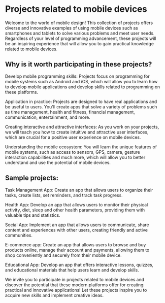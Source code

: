 # Projects related to mobile devices
Welcome to the world of mobile design! This collection of projects offers diverse and innovative examples of using mobile devices such as smartphones and tablets to solve various problems and meet user needs. Regardless of your level of programming advancement, these projects will be an inspiring experience that will allow you to gain practical knowledge related to mobile devices.

## Why is it worth participating in these projects?
Develop mobile programming skills: Projects focus on programming for mobile systems such as Android and iOS, which will allow you to learn how to develop mobile applications and develop skills related to programming on these platforms.

Application in practice: Projects are designed to have real applications and be useful to users. You'll create apps that solve a variety of problems such as time management, health and fitness, financial management, communication, entertainment, and more.

Creating interactive and attractive interfaces: As you work on your projects, we will teach you how to create intuitive and attractive user interfaces, which are crucial for a positive user experience on mobile devices.

Understanding the mobile ecosystem: You will learn the unique features of mobile systems, such as access to sensors, GPS, camera, gesture interaction capabilities and much more, which will allow you to better understand and use the potential of mobile devices.

## Sample projects:
Task Management App: Create an app that allows users to organize their tasks, create lists, set reminders, and track task progress.

Health App: Develop an app that allows users to monitor their physical activity, diet, sleep and other health parameters, providing them with valuable tips and statistics.

Social App: Implement an app that allows users to communicate, share content and experiences with other users, creating friendly and active communities.

E-commerce app: Create an app that allows users to browse and buy products online, manage their account and payments, allowing them to shop conveniently and securely from their mobile device.

Educational App: Develop an app that offers interactive lessons, quizzes, and educational materials that help users learn and develop skills.

We invite you to participate in projects related to mobile devices and discover the potential that these modern platforms offer for creating practical and innovative applications! Let these projects inspire you to acquire new skills and implement creative ideas.

